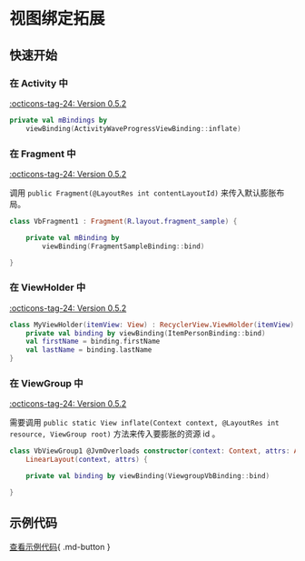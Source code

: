 # 视图绑定拓展

## 快速开始

### 在 Activity 中

[:octicons-tag-24: Version 0.5.2](https://sakurajimamaii.github.io/AVE-DOC/version/tools/#052)

```kotlin
private val mBindings by 
    viewBinding(ActivityWaveProgressViewBinding::inflate)
```

### 在 Fragment 中

[:octicons-tag-24: Version 0.5.2](https://sakurajimamaii.github.io/AVE-DOC/version/tools/#052)

调用 `public Fragment(@LayoutRes int contentLayoutId)` 来传入默认膨胀布局。

```kotlin
class VbFragment1 : Fragment(R.layout.fragment_sample) {

    private val mBinding by 
        viewBinding(FragmentSampleBinding::bind)

}
```

### 在 ViewHolder 中

[:octicons-tag-24: Version 0.5.2](https://sakurajimamaii.github.io/AVE-DOC/version/tools/#052)

```kotlin
class MyViewHolder(itemView: View) : RecyclerView.ViewHolder(itemView) {
    private val binding by viewBinding(ItemPersonBinding::bind)
    val firstName = binding.firstName
    val lastName = binding.lastName
}
```

### 在 ViewGroup 中

[:octicons-tag-24: Version 0.5.2](https://sakurajimamaii.github.io/AVE-DOC/version/tools/#052)

需要调用 `public static View inflate(Context context, @LayoutRes int resource, ViewGroup root)` 方法来传入要膨胀的资源 id 。

```kotlin
class VbViewGroup1 @JvmOverloads constructor(context: Context, attrs: AttributeSet? = null) :
    LinearLayout(context, attrs) {

    private val binding by viewBinding(ViewgroupVbBinding::bind)

}
```

## 示例代码

[查看示例代码](https://github.com/SakurajimaMaii/Android-Vast-Extension/tree/develop/app/src/main/kotlin/com/ave/vastgui/app/activity/vbdelegate){ .md-button }
